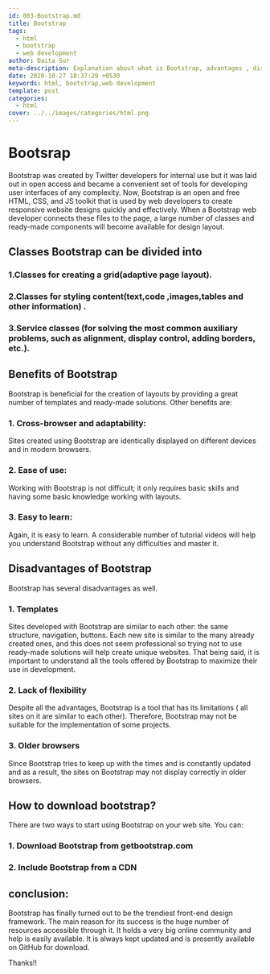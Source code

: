 ```yaml
---
id: 003-Bootstrap.md
title: Bootstrap
tags:
  - html
  - bootstrap
  - web development
author: Daita Sur
meta-description: Explanation about what is Bootstrap, advantages , disadvantages and how to download Bootstrap.
date: 2020-10-27 18:37:29 +0530
keywords: html, bootstrap,web development
template: post
categories:
  - html
cover: ../../images/categories/html.png
---
```

# Bootsrap
Bootstrap was created by Twitter developers for internal use but it was laid out in open access and became a convenient set of tools for developing user interfaces of any complexity. Now, Bootstrap is an open and free HTML, CSS, and JS toolkit that is used by web developers to create responsive website designs quickly and effectively. When a Bootstrap web developer connects these files to the page, a large number of classes and ready-made components will become available for design layout.


## Classes Bootstrap can be divided into

### 1.Classes for creating a grid(adaptive page layout).
### 2.Classes for styling content(text,code ,images,tables and other information) .
### 3.Service classes (for solving the most common auxiliary problems, such as alignment, display control, adding borders, etc.).


## Benefits of Bootstrap
Bootstrap is beneficial for the creation of layouts by providing a great number of templates and ready-made solutions. Other benefits are:
### 1. Cross-browser and adaptability:
Sites created using Bootstrap are identically displayed on different devices and in modern browsers.
### 2. Ease of use:
Working with Bootstrap is not difficult; it only requires basic skills and having some basic knowledge working with layouts.
### 3. Easy to learn:
Again, it is easy to learn. A considerable number of tutorial videos will help you understand Bootstrap without any difficulties and master it.


## Disadvantages of Bootstrap
Bootstrap has several disadvantages as well.
### 1. Templates
Sites developed with Bootstrap are similar to each other: the same structure, navigation, buttons. Each new site is similar to the many already created ones, and this does not seem professional so trying not to use ready-made solutions will help create unique websites. That being said, it is important to understand all the tools offered by Bootstrap to maximize their use in development.
### 2. Lack of flexibility
Despite all the advantages, Bootstrap is a tool that has its limitations ( all sites on it are similar to each other). Therefore, Bootstrap may not be suitable for the implementation of some projects.
### 3. Older browsers
Since Bootstrap tries to keep up with the times and is constantly updated and as a result, the sites on Bootstrap may not display correctly in older browsers.


## How to download bootstrap?
There are two ways to start using Bootstrap on your web site.
You can:
### 1. Download Bootstrap from getbootstrap.com
### 2. Include Bootstrap from a CDN


## conclusion:
Bootstrap has finally turned out to be the trendiest front-end design framework. The main reason for its success is the huge number of resources accessible through it. It holds a very big online community and help is easily available. It is always kept updated and is presently available on GitHub for download.

Thanks!!